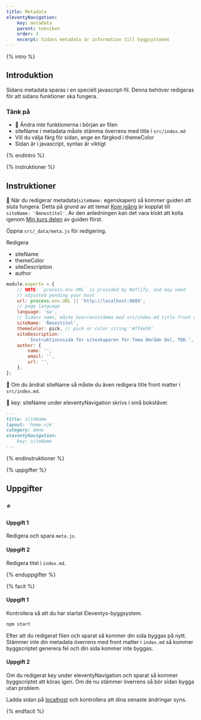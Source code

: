 ```yaml
---
title: Metadata
eleventyNavigation:
    key: metadata
    parent: tekniken
    order: 3
    excerpt: Sidans metadata är information till byggsystemet
---
```


{% intro %}

## Introduktion

Sidans metadata sparas i en speciell javascript-fil. Denna behöver redigeras för
att sidans funktioner ska fungera.

### Tänk på

-   🛑 Ändra inte funktionerna i början av filen
-   siteName i metadata måste stämma överrens med title i `src/index.md`
-   Vill du välja färg för sidan, ange en färgkod i themeColor
-   Sidan är i javascript, syntax är viktigt

{% endintro %}

{% instruktioner %}

## Instruktioner

🛑 När du redigerar metadata(`siteName:` egenskapen) så kommer guiden att sluta fungera.
Detta på grund av att temat [Kom igång](/kom-igang/kom-igang.html) är kopplat till `siteName: 'Ämnestitel'`.
Av den anledningen kan det vara klokt att kolla igenom
[Min kurs delen](../min-kurs/min-kurs.html) av guiden först.

Öppna `src/_data/meta.js` för redigering.

Redigera

-   siteName
-   themeColor
-   siteDescription
-   author

```js
module.exports = {
    // NOTE: `process.env.URL` is provided by Netlify, and may need
    // adjusted pending your host
    url: process.env.URL || 'http://localhost:8080',
    // page language
    language: 'sv',
    // Sidans namn, måste överrensstämma med src/index.md title front matter
    siteName: 'Ämnestitel',
    themeColor: pick, // pick or color string '#ff4e50'
    siteDescription:
        'Instruktionssida för siteskaparen för Tema Område Del, TOD.',
    author: {
        name: '',
        email: '',
        url: '',
    },
};
```

🛑 Om du ändrat siteName så måste du även redigera title front matter i `src/index.md`.

🛑 key: siteName under eleventyNavigation skrivs i små bokstäver.

```md
---
title: siteName
layout: 'home.njk'
category: ämne
eleventyNavigation:
    key: siteName
---
```

{% endinstruktioner %}

{% uppgifter %}

## Uppgifter

### ⭐

#### Uppgift 1

Redigera och spara `meta.js`.

#### Uppgift 2

Redigera titel i `index.md`.

{% enduppgifter %}

{% facit %}

#### Uppgift 1

Kontrollera så att du har startat Eleventys-byggsystem.

```bash
npm start
```

Efter att du redigerat filen och sparat så kommer din sida byggas på nytt.
Stämmer inte din metadata överrens med front matter i `index.md` så kommer byggscriptet
generera fel och din sida kommer inte byggas.

#### Uppgift 2

Om du redigerat key under eleventyNavigation och sparat så kommer byggscriptet
att köras igen. Om de nu stämmer överrens så bör sidan bygga utan problem.

Ladda sidan på [localhost](http://localhost:8080) och kontrollera att dina
senaste ändringar syns.

{% endfacit %}
